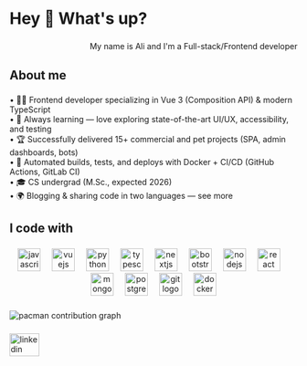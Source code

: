 <h1 align="left">Hey 👋 What's up?</h1>

###

<p align="right">My name is Ali  and I'm a Full-stack/Frontend developer</p>

###

<h2 align="left">About me</h2>

###

<p align="left">•	🧑‍💻 Frontend developer specializing in Vue 3 (Composition API) & modern TypeScript<br>	•	🌱 Always learning — love exploring state-of-the-art UI/UX, accessibility, and testing<br>	•	🏆 Successfully delivered 15+ commercial and pet projects (SPA, admin dashboards, bots)<br>	•	🔄 Automated builds, tests, and deploys with Docker + CI/CD (GitHub Actions, GitLab CI)<br>	•	🎓 CS undergrad (M.Sc., expected 2026)<br>	•	🌍 Blogging & sharing code in two languages — see more</p>

###

<h2 align="left">I code with</h2>

###

<p align="center">
  <img src="https://cdn.jsdelivr.net/gh/devicons/devicon/icons/javascript/javascript-original.svg" height="40" alt="javascript logo"  />
  <img width="12" />
  <img src="https://cdn.jsdelivr.net/gh/devicons/devicon/icons/vuejs/vuejs-original.svg" height="40" alt="vuejs logo"  />
  <img width="12" />
  <img src="https://cdn.jsdelivr.net/gh/devicons/devicon/icons/python/python-original.svg" height="40" alt="python logo"  />
  <img width="12" />
  <img src="https://cdn.jsdelivr.net/gh/devicons/devicon/icons/typescript/typescript-original.svg" height="40" alt="typescript logo"  />
  <img width="12" />
  <img src="https://cdn.jsdelivr.net/gh/devicons/devicon/icons/nextjs/nextjs-original.svg" height="40" alt="nextjs logo"  />
  <img width="12" />
  <img src="https://cdn.jsdelivr.net/gh/devicons/devicon/icons/bootstrap/bootstrap-original.svg" height="40" alt="bootstrap logo"  />
  <img width="12" />
  <img src="https://cdn.jsdelivr.net/gh/devicons/devicon/icons/nodejs/nodejs-original.svg" height="40" alt="nodejs logo"  />
  <img width="12" />
  <img src="https://cdn.jsdelivr.net/gh/devicons/devicon/icons/react/react-original.svg" height="40" alt="react logo"  />
  <img width="12" />
  <img src="https://cdn.jsdelivr.net/gh/devicons/devicon/icons/mongodb/mongodb-original.svg" height="40" alt="mongodb logo"  />
  <img width="12" />
  <img src="https://cdn.jsdelivr.net/gh/devicons/devicon/icons/postgresql/postgresql-original.svg" height="40" alt="postgresql logo"  />
  <img width="12" />
  <img src="https://cdn.jsdelivr.net/gh/devicons/devicon/icons/git/git-original.svg" height="40" alt="git logo"  />
  <img width="12" />
  <img src="https://cdn.jsdelivr.net/gh/devicons/devicon/icons/docker/docker-original.svg" height="40" alt="docker logo"  />
</p>

###

<picture>
  <source media="(prefers-color-scheme: dark)" srcset="https://raw.githubusercontent.com/Alizhoooo/Alizhoooo/output/pacman-contribution-graph-dark.svg">
  <source media="(prefers-color-scheme: light)" srcset="https://raw.githubusercontent.com/Alizhoooo/Alizhoooo/output/pacman-contribution-graph.svg">
  <img alt="pacman contribution graph" src="https://raw.githubusercontent.com/Alizhoooo/Alizhoooo/output/pacman-contribution-graph.svg">
</picture>

###

<div align="left">
  <a href="www.linkedin.com/in/alizholdybekuly" target="_blank">
    <img src="https://raw.githubusercontent.com/maurodesouza/profile-readme-generator/master/src/assets/icons/social/linkedin/default.svg" width="52" height="40" alt="linkedin logo"  />
  </a>
</div>

###

